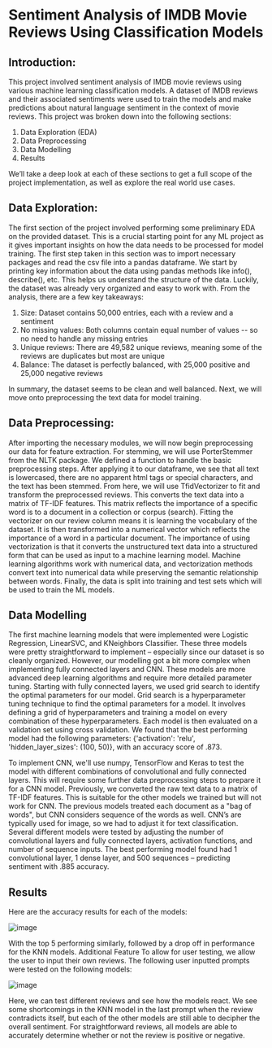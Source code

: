 # Sentiment Analysis of IMDB Movie Reviews Using Classification Models

## Introduction:
This project involved sentiment analysis of IMDB movie reviews using various machine
learning classification models. A dataset of IMDB reviews and their associated sentiments
were used to train the models and make predictions about natural language sentiment in the
context of movie reviews. This project was broken down into the following sections:
1. Data Exploration (EDA)
2. Data Preprocessing
3. Data Modelling
4. Results

We’ll take a deep look at each of these sections to get a full scope of the project
implementation, as well as explore the real world use cases.

## Data Exploration:
The first section of the project involved performing some preliminary EDA on the provided
dataset. This is a crucial starting point for any ML project as it gives important insights on
how the data needs to be processed for model training. The first step taken in this section was
to import necessary packages and read the csv file into a pandas dataframe. We start by
printing key information about the data using pandas methods like info(), describe(), etc. This
helps us understand the structure of the data. Luckily, the dataset was already very organized
and easy to work with. From the analysis, there are a few key takeaways:

1. Size: Dataset contains 50,000 entries, each with a review and a sentiment
2. No missing values: Both columns contain equal number of values -- so no need to
handle any missing entries
3. Unique reviews: There are 49,582 unique reviews, meaning some of the reviews
are duplicates but most are unique
4. Balance: The dataset is perfectly balanced, with 25,000 positive and 25,000
negative reviews

In summary, the dataset seems to be clean and well balanced. Next, we will move onto
preprocessing the text data for model training.

## Data Preprocessing:
After importing the necessary modules, we will now begin preprocessing our data for feature
extraction. For stemming, we will use PorterStemmer from the NLTK package. We defined a
function to handle the basic preprocessing steps. After applying it to our dataframe, we see
that all text is lowercased, there are no apparent html tags or special characters, and the text
has been stemmed.
From here, we will use TfidVectorizer to fit and transform the preprocessed reviews. This
converts the text data into a matrix of TF-IDF features. This matrix reflects the importance of
a specific word is to a document in a collection or corpus (search). Fitting the vectorizer on
our review column means it is learning the vocabulary of the dataset. It is then transformed
into a numerical vector which reflects the importance of a word in a particular document. The
importance of using vectorization is that it converts the unstructured text data into a
structured form that can be used as input to a machine learning model. Machine learning
algorithms work with numerical data, and vectorization methods convert text into numerical
data while preserving the semantic relationship between words. Finally, the data is split into
training and test sets which will be used to train the ML models.

## Data Modelling
The first machine learning models that were implemented were Logistic Regression,
LinearSVC, and KNeighbors Classifier. These three models were pretty straightforward to
implement – especially since our dataset is so cleanly organized. However, our modelling got
a bit more complex when implementing fully connected layers and CNN. These models are
more advanced deep learning algorithms and require more detailed parameter tuning.
Starting with fully connected layers, we used grid search to identify the optimal parameters
for our model. Grid search is a hyperparameter tuning technique to find the optimal
parameters for a model. It involves defining a grid of hyperparameters and training a model
on every combination of these hyperparameters. Each model is then evaluated on a validation
set using cross validation. We found that the best performing model had the following
parameters: {'activation': 'relu', 'hidden_layer_sizes': (100, 50)}, with an accuracy score of
.873.

To implement CNN, we'll use numpy, TensorFlow and Keras to test the model with different
combinations of convolutional and fully connected layers. This will require some further data
preprocessing steps to prepare it for a CNN model. Previously, we converted the raw text data
to a matrix of TF-IDF features. This is suitable for the other models we trained but will not
work for CNN. The previous models treated each document as a "bag of words", but CNN
considers sequence of the words as well. CNN’s are typically used for image, so we had to
adjust it for text classification. Several different models were tested by adjusting the number
of convolutional layers and fully connected layers, activation functions, and number of
sequence inputs. The best performing model found had 1 convolutional layer, 1 dense layer,
and 500 sequences – predicting sentiment with .885 accuracy.

## Results
Here are the accuracy results for each of the models:

![image](https://github.com/ohovey1/movie_sentiment_analysis/assets/89608419/432d3ccf-e990-4048-b7ca-da5830656b80)

With the top 5 performing similarly, followed by a drop off in performance for the KNN
models.
Additional Feature
To allow for user testing, we allow the user to input their own reviews. The following user
inputted prompts were tested on the following models:

![image](https://github.com/ohovey1/movie_sentiment_analysis/assets/89608419/8f9643a9-a74f-4af5-8a42-297e8d6993cf)

Here, we can test different reviews and see how the models react. We see some shortcomings
in the KNN model in the last prompt when the review contradicts itself, but each of the other
models are still able to decipher the overall sentiment. For straightforward reviews, all
models are able to accurately determine whether or not the review is positive or negative.

